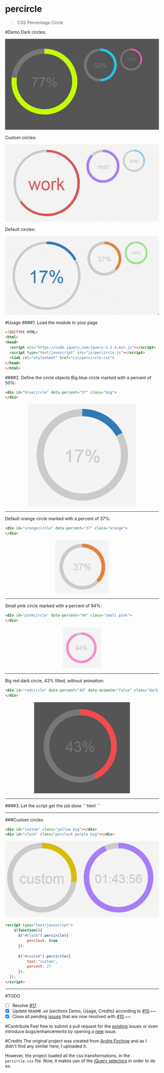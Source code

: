 # percircle
> CSS Percentage Circle

#Demo
Dark circles:
<p align="center">
  <img  src="_img/dark_circles.gif" alt="Dark circles" />
</p>

Custom circles:
<p align="center">
  <img  src="_img/custom_three.gif" alt="Custom circles" />
</p>

Default circles:
<p align="center">
  <img  src="_img/light_circles.gif" alt="Sample circles" />
</p>

#Usage
####1. Load the module to your page
```html
<!DOCTYPE HTML>
<html>
<head>
  <script src="https://code.jquery.com/jquery-2.1.4.min.js"></script>
  <script type="text/javascript" src="js/percircle.js"></script>
  <link rel="stylesheet" href="css/percircle.css">
</head>
</html>
```

####2. Define the circle objects
Big blue circle marked with a percent of 50%:
```html
<div id="bluecircle" data-percent="17" class="big">
</div>
```
<p align="center">
  <img  src="_img/big_blue_17.gif" alt="Big blue circle" />
</p>
<hr>

Default orange circle marked with a percent of 37%:
```html
<div id="orangecircle" data-percent="37" class="orange">
</div>
```
<p align="center">
  <img  src="_img/default_orange_37.gif" alt="Default orange circle" />
</p>
<hr>

Small pink circle marked with a percent of 94%:
```html
<div id="pinkcircle" data-percent="94" class="small pink">
</div>
```

<p align="center">
  <img  src="_img/small_pink_94.gif" alt="Small pink circle" />
</p>
<hr>

Big red dark circle, 43% filled, without animation:
```html
<div id="redcircle" data-percent="43" data-animate="false" class="dark red big">
</div>
```

<p align="center">
  <img  src="_img/animation_off.gif" alt="Animation off" />
</p>
<hr>
####3. Let the script get the job done
```html
<script type="text/javascript">
    $(function(){
        $("[id$='circle']").percircle();
    });
</script>
```
<hr>

###Custom circles
```html
<div id="custom" class="yellow big"></div> 
<div id="clock" class="perclock purple big"></div>
```
<p align="center">
  <img  src="_img/custom.gif" alt="Custom" />
</p>

```html
<script type="text/javascript">
    $(function(){ 
      $("#clock").percircle({
          perclock: true
      });
      
      $("#custom").percircle({
          text:"custom",
          percent: 27
      });
  });
</script>
```
<hr>

#TODO
- [ ] Resolve <a href="https://github.com/toubou91/percircle/pull/17">#17</a>
- [x] Update <code>README.md</code> (sections Demo, Usage, Credits) according to <a href="https://github.com/toubou91/percircle/pull/10" target="_blank">#10</a>.~~
- [x] Close all pending <a href="https://github.com/toubou91/percircle/issues" target="_blank">issues</a> that are now resolved with <a href="https://github.com/toubou91/percircle/pull/10" target="_blank">#10</a>.~~

#Contribute
Feel free to submit a pull request for the <a href="https://github.com/toubou91/percircle/issues" target="_blank">existing</a> issues or even introduce bugs/enhancements by opening a <a href="https://github.com/toubou91/percircle/issues/new" target="_blank">new</a> issue.

#Credits
The original project was created from <a href="http://circle.firchow.net/" target="_blank">Andre Firchow</a> and as I didn't find any similar here, I uploaded it.

However, the project loaded all the css transformations, in the <code>percircle.css</code> file. Now, it makes use of the <a href="https://api.jquery.com/category/selectors/" target="_blank">jQuery selectors</a> in order to do so.
